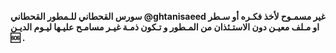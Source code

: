 <b> سورس القحطاني للـمطور القحطاني @ghtanisaeed غير مسمـوح لأخذ فكـره أو سـطر او مـلف معيـن دون الاستـئذان من المـطور و تـكون ذمـة غيـر مسامـح عليـها ليـوم الديـن 🆘 .</b>
